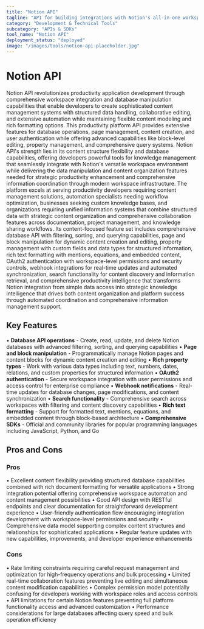 ```yaml
---
title: "Notion API"
tagline: "API for building integrations with Notion's all-in-one workspace platform"
category: "Development & Technical Tools"
subcategory: "APIs & SDKs"
tool_name: "Notion API"
deployment_status: "deployed"
image: "/images/tools/notion-api-placeholder.jpg"
---
```


# Notion API

Notion API revolutionizes productivity application development through comprehensive workspace integration and database manipulation capabilities that enable developers to create sophisticated content management systems with structured data handling, collaborative editing, and extensive automation while maintaining flexible content modeling and rich formatting options. This productivity platform API provides extensive features for database operations, page management, content creation, and user authentication while offering advanced capabilities like block-level editing, property management, and comprehensive query systems. Notion API's strength lies in its content structure flexibility and database capabilities, offering developers powerful tools for knowledge management that seamlessly integrate with Notion's versatile workspace environment while delivering the data manipulation and content organization features needed for strategic productivity enhancement and comprehensive information coordination through modern workspace infrastructure. The platform excels at serving productivity developers requiring content management solutions, automation specialists needing workflow optimization, businesses seeking custom knowledge bases, and organizations requiring unified information systems that combine structured data with strategic content organization and comprehensive collaboration features across documentation, project management, and knowledge sharing workflows. Its content-focused feature set includes comprehensive database API with filtering, sorting, and querying capabilities, page and block manipulation for dynamic content creation and editing, property management with custom fields and data types for structured information, rich text formatting with mentions, equations, and embedded content, OAuth2 authentication with workspace-level permissions and security controls, webhook integrations for real-time updates and automated synchronization, search functionality for content discovery and information retrieval, and comprehensive productivity intelligence that transforms Notion integration from simple data access into strategic knowledge intelligence that drives both content organization and platform success through automated coordination and comprehensive information management support.

## Key Features

• **Database API operations** - Create, read, update, and delete Notion databases with advanced filtering, sorting, and querying capabilities
• **Page and block manipulation** - Programmatically manage Notion pages and content blocks for dynamic content creation and editing
• **Rich property types** - Work with various data types including text, numbers, dates, relations, and custom properties for structured information
• **OAuth2 authentication** - Secure workspace integration with user permissions and access control for enterprise compliance
• **Webhook notifications** - Real-time updates for database changes, page modifications, and content synchronization
• **Search functionality** - Comprehensive search across workspaces with filtering and content discovery capabilities
• **Rich text formatting** - Support for formatted text, mentions, equations, and embedded content through block-based architecture
• **Comprehensive SDKs** - Official and community libraries for popular programming languages including JavaScript, Python, and Go

## Pros and Cons

### Pros
• Excellent content flexibility providing structured database capabilities combined with rich document formatting for versatile applications
• Strong integration potential offering comprehensive workspace automation and content management possibilities
• Good API design with RESTful endpoints and clear documentation for straightforward development experience
• User-friendly authentication flow encouraging integration development with workspace-level permissions and security
• Comprehensive data model supporting complex content structures and relationships for sophisticated applications
• Regular feature updates with new capabilities, improvements, and developer experience enhancements

### Cons
• Rate limiting constraints requiring careful request management and optimization for high-frequency operations and bulk processing
• Limited real-time collaboration features preventing live editing and simultaneous content modification capabilities
• Complex permission model potentially confusing for developers working with workspace roles and access controls
• API limitations for certain Notion features preventing full platform functionality access and advanced customization
• Performance considerations for large databases affecting query speed and bulk operation efficiency